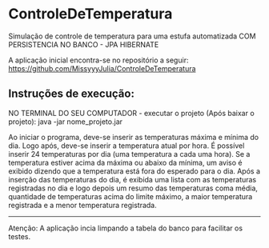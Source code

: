 # ControleDeTemperatura
Simulação de controle de temperatura para uma estufa automatizada COM PERSISTENCIA NO BANCO - JPA HIBERNATE 

A aplicação inicial encontra-se no repositório a seguir: https://github.com/MissyyyJulia/ControleDeTemperatura

Instruções de execução:
-------
NO TERMINAL DO SEU COMPUTADOR - executar o projeto (Após baixar o projeto):
java -jar nome_projeto.jar

Ao iniciar o programa, deve-se inserir as temperaturas máxima e mínima do dia. Logo após, deve-se inserir a temperatura atual por hora. É possível inserir 24 temperaturas por dia (uma temperatura a cada uma hora). 
Se a temperatura estiver acima da máxima ou abaixo da mínima, um aviso é exibido dizendo que a temperatura está fora do esperado para o dia. 
Após a inserção das temperaturas do dia, é exibida uma lista com as temperaturas registradas no dia e logo depois um resumo das temperaturas coma média, quantidade de temperaturas acima do limite máximo, a maior temperatura registrada e a menor temperatura registrada.

------- 
Atenção: A aplicação incia limpando a tabela do banco para facilitar os testes.
